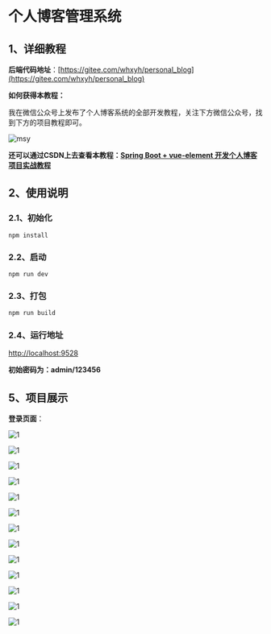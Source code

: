 # 个人博客管理系统



## 1、详细教程

**后端代码地址**：[https://gitee.com/whxyh/personal_blog](https://gitee.com/whxyh/personal_blog)

**如何获得本教程：**

我在微信公众号上发布了个人博客系统的全部开发教程，关注下方微信公众号，找到下方的项目教程即可。

![msy](img/msy.png)

**还可以通过CSDN上去查看本教程：[Spring Boot + vue-element 开发个人博客项目实战教程](https://blog.csdn.net/m0_37779600/article/details/120937543)**



## 2、使用说明

### 2.1、初始化

```vue
npm install
```

### 2.2、启动

```vue
npm run dev
```

### 2.3、打包

```bash
npm run build
```



### 2.4、运行地址

[http://localhost:9528](http://localhost:9528)



**初始密码为：admin/123456**

## 5、项目展示

**登录页面**：

![1](img/1.png)



![1](img/2.png)



![1](img/3.png)



![1](img/4.png)



![1](img/5.png)



![1](img/6.png)



![1](img/7.png)



![1](img/8.png)



![1](img/9.png)



![1](img/10.png)



![1](img/11.png)



![1](img/12.png)



![1](img/13.png)

